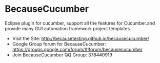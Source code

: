 BecauseCucumber
==============

Eclipse plugin for cucumber, support all the features for Cucumber.and provide many GUI automation framework project templates.

* Visit the Site:  http://becausetesting.github.io/becausecucumber/
* Google Group forum for BecauseCucumber: https://groups.google.com/forum/#!forum/becausecucumber
* Join BecauseCucumber QQ Group: 378440919
